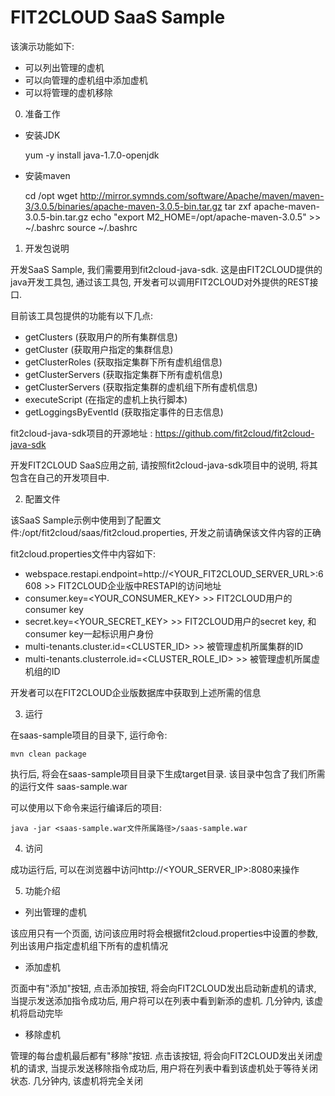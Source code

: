 FIT2CLOUD SaaS Sample
==========

该演示功能如下:

*   可以列出管理的虚机
*   可以向管理的虚机组中添加虚机
*   可以将管理的虚机移除


0.  准备工作

*   安装JDK
	
	yum -y install java-1.7.0-openjdk
	
*   安装maven

	cd /opt
	wget http://mirror.symnds.com/software/Apache/maven/maven-3/3.0.5/binaries/apache-maven-3.0.5-bin.tar.gz
	tar zxf apache-maven-3.0.5-bin.tar.gz
	echo "export M2_HOME=/opt/apache-maven-3.0.5" >> ~/.bashrc
	source ~/.bashrc


1.  开发包说明

开发SaaS Sample, 我们需要用到fit2cloud-java-sdk. 这是由FIT2CLOUD提供的java开发工具包, 通过该工具包, 开发者可以调用FIT2CLOUD对外提供的REST接口.

目前该工具包提供的功能有以下几点:

*   getClusters 			(获取用户的所有集群信息)
*   getCluster				(获取用户指定的集群信息)
*   getClusterRoles			(获取指定集群下所有虚机组信息)
*   getClusterServers		(获取指定集群下所有虚机信息)
*   getClusterServers		(获取指定集群的虚机组下所有虚机信息)
*   executeScript			(在指定的虚机上执行脚本)
*   getLoggingsByEventId	(获取指定事件的日志信息)

fit2cloud-java-sdk项目的开源地址 : <https://github.com/fit2cloud/fit2cloud-java-sdk> 

开发FIT2CLOUD SaaS应用之前, 请按照fit2cloud-java-sdk项目中的说明, 将其包含在自己的开发项目中.


2.  配置文件

该SaaS Sample示例中使用到了配置文件:/opt/fit2cloud/saas/fit2cloud.properties, 开发之前请确保该文件内容的正确

fit2cloud.properties文件中内容如下:

*   webspace.restapi.endpoint=http://<YOUR_FIT2CLOUD_SERVER_URL>:6608		>>	FIT2CLOUD企业版中RESTAPI的访问地址
*   consumer.key=<YOUR_CONSUMER_KEY>										>>	FIT2CLOUD用户的consumer key
*   secret.key=<YOUR_SECRET_KEY>											>>	FIT2CLOUD用户的secret key, 和consumer key一起标识用户身份
*   multi-tenants.cluster.id=<CLUSTER_ID>									>>	被管理虚机所属集群的ID
*   multi-tenants.clusterrole.id=<CLUSTER_ROLE_ID>							>>	被管理虚机所属虚机组的ID

开发者可以在FIT2CLOUD企业版数据库中获取到上述所需的信息


3.  运行

在saas-sample项目的目录下, 运行命令:

	mvn clean package
	
执行后, 将会在saas-sample项目目录下生成target目录. 该目录中包含了我们所需的运行文件 saas-sample.war

可以使用以下命令来运行编译后的项目:

	java -jar <saas-sample.war文件所属路径>/saas-sample.war


4.  访问

成功运行后, 可以在浏览器中访问http://<YOUR_SERVER_IP>:8080来操作


5. 功能介绍

*   列出管理的虚机

该应用只有一个页面, 访问该应用时将会根据fit2cloud.properties中设置的参数, 列出该用户指定虚机组下所有的虚机情况

*   添加虚机

页面中有"添加"按钮, 点击添加按钮, 将会向FIT2CLOUD发出启动新虚机的请求, 当提示发送添加指令成功后, 用户将可以在列表中看到新添的虚机. 几分钟内, 该虚机将启动完毕

*   移除虚机

管理的每台虚机最后都有"移除"按钮. 点击该按钮, 将会向FIT2CLOUD发出关闭虚机的请求, 当提示发送移除指令成功后, 用户将在列表中看到该虚机处于等待关闭状态. 几分钟内, 该虚机将完全关闭